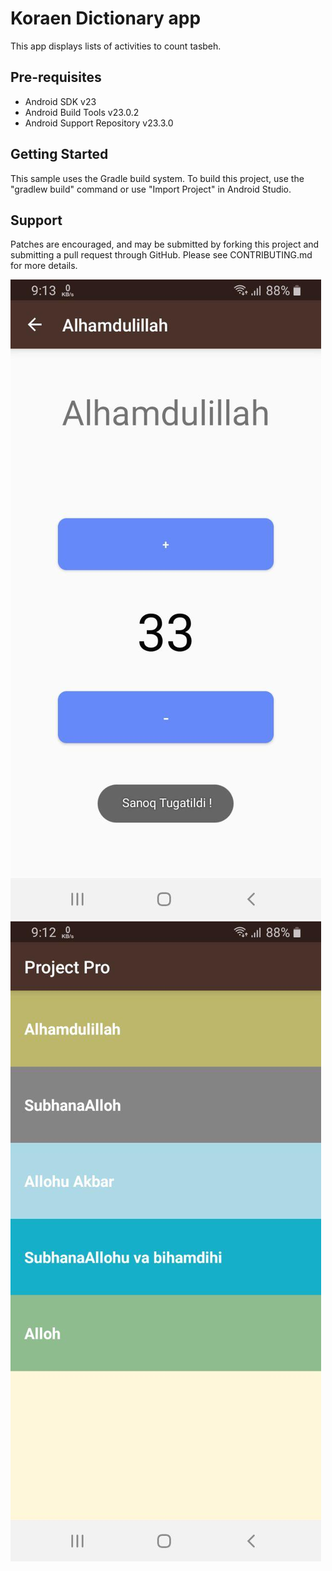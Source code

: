 Koraen Dictionary app
===================================

This app displays lists of activities to count tasbeh.


Pre-requisites
--------------

- Android SDK v23
- Android Build Tools v23.0.2
- Android Support Repository v23.3.0

Getting Started
---------------

This sample uses the Gradle build system. To build this project, use the
"gradlew build" command or use "Import Project" in Android Studio.

Support
-------


Patches are encouraged, and may be submitted by forking this project and
submitting a pull request through GitHub. Please see CONTRIBUTING.md for more details.


![](images/photo_2020-10-06_09-15-33.jpg)
![](images/photo_2020-10-06_09-15-41.jpg)

